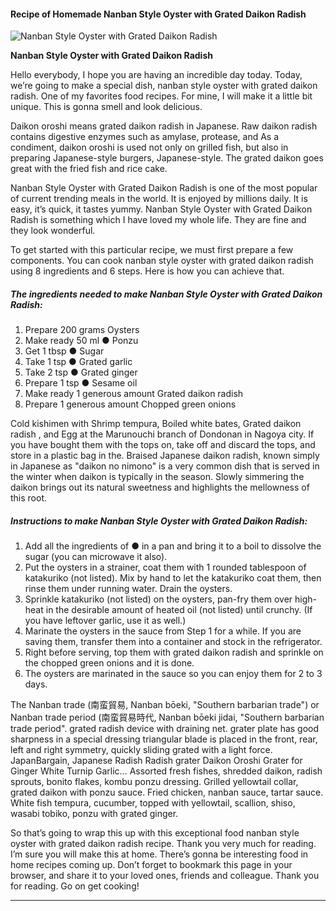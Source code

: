             

#### Recipe of Homemade Nanban Style Oyster with Grated Daikon Radish

![Nanban Style Oyster with Grated Daikon Radish](https://img-global.cpcdn.com/recipes/6728089817055232/751x532cq70/nanban-style-oyster-with-grated-daikon-radish-recipe-main-photo.jpg)

**Nanban Style Oyster with Grated Daikon Radish**

Hello everybody, I hope you are having an incredible day today. Today, we’re going to make a special dish, nanban style oyster with grated daikon radish. One of my favorites food recipes. For mine, I will make it a little bit unique. This is gonna smell and look delicious.

Daikon oroshi means grated daikon radish in Japanese. Raw daikon radish contains digestive enzymes such as amylase, protease, and As a condiment, daikon oroshi is used not only on grilled fish, but also in preparing Japanese-style burgers, Japanese-style. The grated daikon goes great with the fried fish and rice cake.

Nanban Style Oyster with Grated Daikon Radish is one of the most popular of current trending meals in the world. It is enjoyed by millions daily. It is easy, it’s quick, it tastes yummy. Nanban Style Oyster with Grated Daikon Radish is something which I have loved my whole life. They are fine and they look wonderful.

To get started with this particular recipe, we must first prepare a few components. You can cook nanban style oyster with grated daikon radish using 8 ingredients and 6 steps. Here is how you can achieve that.

##### The ingredients needed to make Nanban Style Oyster with Grated Daikon Radish:

1.  Prepare 200 grams Oysters
2.  Make ready 50 ml ● Ponzu
3.  Get 1 tbsp ● Sugar
4.  Take 1 tsp ● Grated garlic
5.  Take 2 tsp ● Grated ginger
6.  Prepare 1 tsp ● Sesame oil
7.  Make ready 1 generous amount Grated daikon radish
8.  Prepare 1 generous amount Chopped green onions

Cold kishimen with Shrimp tempura, Boiled white bates, Grated daikon radish , and Egg at the Marunouchi branch of Dondonan in Nagoya city. If you have bought them with the tops on, take off and discard the tops, and store in a plastic bag in the. Braised Japanese daikon radish, known simply in Japanese as "daikon no nimono" is a very common dish that is served in the winter when daikon is typically in the season. Slowly simmering the daikon brings out its natural sweetness and highlights the mellowness of this root.

##### Instructions to make Nanban Style Oyster with Grated Daikon Radish:

1.  Add all the ingredients of ● in a pan and bring it to a boil to dissolve the sugar (you can microwave it also).
2.  Put the oysters in a strainer, coat them with 1 rounded tablespoon of katakuriko (not listed). Mix by hand to let the katakuriko coat them, then rinse them under running water. Drain the oysters.
3.  Sprinkle katakuriko (not listed) on the oysters, pan-fry them over high-heat in the desirable amount of heated oil (not listed) until crunchy. (If you have leftover garlic, use it as well.)
4.  Marinate the oysters in the sauce from Step 1 for a while. If you are saving them, transfer them into a container and stock in the refrigerator.
5.  Right before serving, top them with grated daikon radish and sprinkle on the chopped green onions and it is done.
6.  The oysters are marinated in the sauce so you can enjoy them for 2 to 3 days.

The Nanban trade (南蛮貿易, Nanban bōeki, "Southern barbarian trade") or Nanban trade period (南蛮貿易時代, Nanban bōeki jidai, "Southern barbarian trade period". grated radish device with draining net. grater plate has good sharpness in a special dressing triangular blade is placed in the front, rear, left and right symmetry, quickly sliding grated with a light force. JapanBargain, Japanese Radish Radish grater Daikon Oroshi Grater for Ginger White Turnip Garlic… Assorted fresh fishes, shredded daikon, radish sprouts, bonito flakes, kombu ponzu dressing. Grilled yellowtail collar, grated daikon with ponzu sauce. Fried chicken, nanban sauce, tartar sauce. White fish tempura, cucumber, topped with yellowtail, scallion, shiso, wasabi tobiko, ponzu with grated ginger.

So that’s going to wrap this up with this exceptional food nanban style oyster with grated daikon radish recipe. Thank you very much for reading. I’m sure you will make this at home. There’s gonna be interesting food in home recipes coming up. Don’t forget to bookmark this page in your browser, and share it to your loved ones, friends and colleague. Thank you for reading. Go on get cooking!

* * *